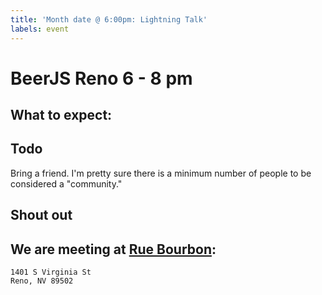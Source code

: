 ```yaml
---
title: 'Month date @ 6:00pm: Lightning Talk'
labels: event
---
```



# BeerJS Reno 6 - 8 pm

## What to expect:

## Todo

Bring a friend.  I'm pretty sure there is a minimum number of people to be considered a "community."

## Shout out



## We are meeting at [Rue Bourbon](https://www.ruebourbonreno.com/):

```
1401 S Virginia St
Reno, NV 89502
```
